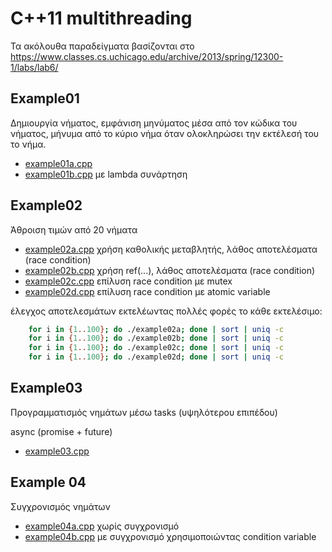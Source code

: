 # C++11 multithreading

Τα ακόλουθα παραδείγματα βασίζονται στο <https://www.classes.cs.uchicago.edu/archive/2013/spring/12300-1/labs/lab6/>

## Example01

Δημιουργία νήματος, εμφάνιση μηνύματος μέσα από τον κώδικα του νήματος, μήνυμα από το κύριο νήμα όταν ολοκληρώσει την εκτέλεσή του το νήμα.

* [example01a.cpp](./example01a.cpp)
* [example01b.cpp](./example01b.cpp) με lambda συνάρτηση

## Example02

Άθροιση τιμών από 20 νήματα 

* [example02a.cpp](./example02a.cpp) χρήση καθολικής μεταβλητής, λάθος αποτελέσματα (race condition)
* [example02b.cpp](./example02b.cpp) χρήση ref(...), λάθος αποτελέσματα (race condition)
* [example02c.cpp](./example02c.cpp) επίλυση race condition με mutex
* [example02d.cpp](./example02d.cpp) επίλυση race condition με atomic variable

έλεγχος αποτελεσμάτων εκτελέωντας πολλές φορές το κάθε εκτελέσιμο:

```bash
    for i in {1..100}; do ./example02a; done | sort | uniq -c 
    for i in {1..100}; do ./example02b; done | sort | uniq -c 
    for i in {1..100}; do ./example02c; done | sort | uniq -c 
    for i in {1..100}; do ./example02d; done | sort | uniq -c 
```

## Example03

Προγραμματισμός νημάτων μέσω tasks (υψηλότερου επιπέδου)

async (promise + future)

* [example03.cpp](./example03.cpp) 

## Example 04

Συγχρονισμός νημάτων

* [example04a.cpp](./example04a.cpp) χωρίς συγχρονισμό
* [example04b.cpp](./example04b.cpp) με συγχρονισμό χρησιμοποιώντας condition variable